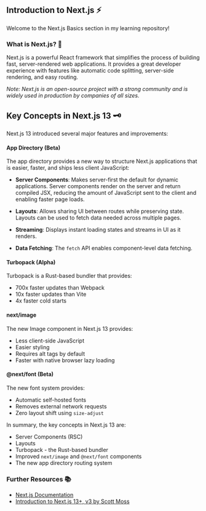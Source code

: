 ## Introduction to Next.js ⚡️

Welcome to the Next.js Basics section in my learning repository!

### What is Next.js? 🤔

Next.js is a powerful React framework that simplifies the process of building fast, server-rendered web applications. It provides a great developer experience with features like automatic code splitting, server-side rendering, and easy routing.

_Note: Next.js is an open-source project with a strong community and is widely used in production by companies of all sizes._

## Key Concepts in Next.js 13 🗝️

Next.js 13 introduced several major features and improvements:

#### App Directory (Beta)

The app directory provides a new way to structure Next.js applications that is easier, faster, and ships less client JavaScript:

- **Server Components**: Makes server-first the default for dynamic applications. Server components render on the server and return compiled JSX, reducing the amount of JavaScript sent to the client and enabling faster page loads.

- **Layouts**: Allows sharing UI between routes while preserving state. Layouts can be used to fetch data needed across multiple pages.

- **Streaming**: Displays instant loading states and streams in UI as it renders.

- **Data Fetching**: The `fetch` API enables component-level data fetching.

#### Turbopack (Alpha)

Turbopack is a Rust-based bundler that provides:

- 700x faster updates than Webpack
- 10x faster updates than Vite
- 4x faster cold starts

#### next/image

The new Image component in Next.js 13 provides:

- Less client-side JavaScript
- Easier styling
- Requires alt tags by default
- Faster with native browser lazy loading

#### @next/font (Beta)

The new font system provides:

- Automatic self-hosted fonts
- Removes external network requests
- Zero layout shift using `size-adjust`

In summary, the key concepts in Next.js 13 are:

- Server Components (RSC)
- Layouts
- Turbopack - the Rust-based bundler
- Improved `next/image` and `@next/font` components
- The new app directory routing system

### Further Resources 📚

- [Next.js Documentation](https://nextjs.org/)
- [Introduction to Next.js 13+, v3 by Scott Moss](https://frontendmasters.com/courses/next-js-v3/)
